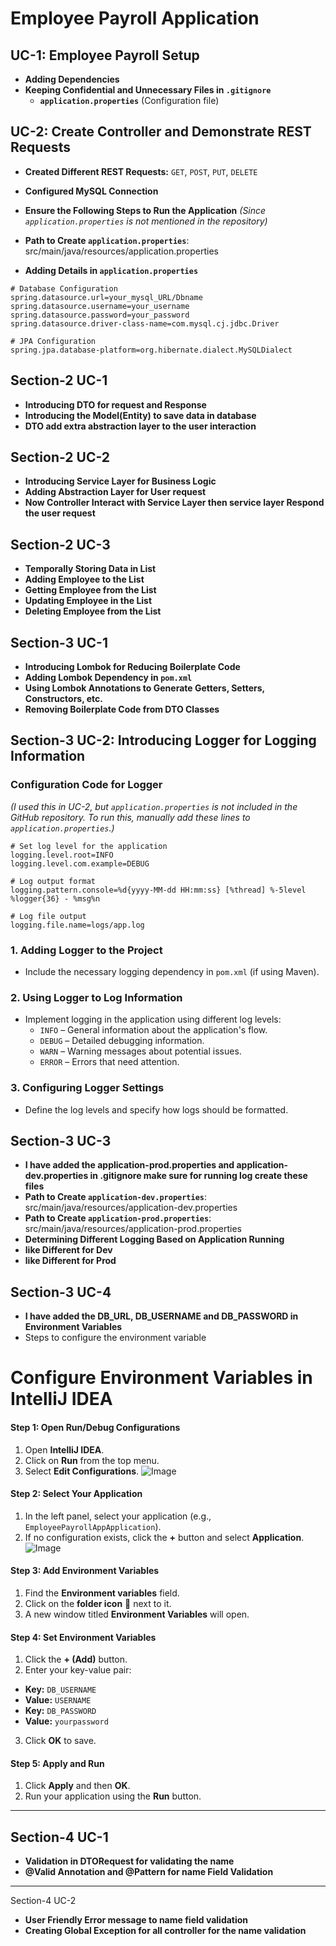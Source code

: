 # Employee Payroll Application

## UC-1: Employee Payroll Setup
- **Adding Dependencies**
- **Keeping Confidential and Unnecessary Files in `.gitignore`**
  - **`application.properties`** (Configuration file)

## UC-2: Create Controller and Demonstrate REST Requests
- **Created Different REST Requests:** `GET`, `POST`, `PUT`, `DELETE`
- **Configured MySQL Connection**
- **Ensure the Following Steps to Run the Application** *(Since `application.properties` is not mentioned in the repository)*
- **Path to Create `application.properties`**: src/main/java/resources/application.properties

- **Adding Details in `application.properties`**

```properties
# Database Configuration
spring.datasource.url=your_mysql_URL/Dbname
spring.datasource.username=your_username
spring.datasource.password=your_password
spring.datasource.driver-class-name=com.mysql.cj.jdbc.Driver

# JPA Configuration
spring.jpa.database-platform=org.hibernate.dialect.MySQLDialect  

``` 

## Section-2 UC-1
- **Introducing DTO for request and Response**
- **Introducing the Model(Entity) to save data in database**
- **DTO add  extra abstraction layer to the user interaction**


## Section-2 UC-2
- **Introducing Service Layer for Business Logic**
- **Adding Abstraction Layer for User request**
- **Now Controller Interact with Service Layer then service layer Respond the user request**

## Section-2 UC-3
- **Temporally Storing Data in List**
- **Adding Employee to the List**
- **Getting Employee from the List**
- **Updating Employee in the List**
- **Deleting Employee from the List**

## Section-3 UC-1
- **Introducing Lombok for Reducing Boilerplate Code**
- **Adding Lombok Dependency in `pom.xml`**
- **Using Lombok Annotations to Generate Getters, Setters, Constructors, etc.**
- **Removing Boilerplate Code from DTO Classes**


## Section-3 UC-2: Introducing Logger for Logging Information

### Configuration Code for Logger
*(I used this in UC-2, but `application.properties` is not included in the GitHub repository. To run this, manually add these lines to `application.properties`.)*

```properties
# Set log level for the application
logging.level.root=INFO
logging.level.com.example=DEBUG

# Log output format
logging.pattern.console=%d{yyyy-MM-dd HH:mm:ss} [%thread] %-5level %logger{36} - %msg%n

# Log file output
logging.file.name=logs/app.log
``` 

### 1. Adding Logger to the Project
- Include the necessary logging dependency in `pom.xml` (if using Maven).

### 2. Using Logger to Log Information
- Implement logging in the application using different log levels:
  - `INFO` – General information about the application's flow.
  - `DEBUG` – Detailed debugging information.
  - `WARN` – Warning messages about potential issues.
  - `ERROR` – Errors that need attention.

### 3. Configuring Logger Settings
- Define the log levels and specify how logs should be formatted.


## Section-3 UC-3
- **I have added the application-prod.properties and application-dev.properties in .gitignore make sure for running log create these files**
- **Path to Create `application-dev.properties`**: src/main/java/resources/application-dev.properties
- **Path to Create `application-prod.properties`**: src/main/java/resources/application-prod.properties
- **Determining Different Logging Based on Application Running**
- **like Different for Dev**
- **like Different for Prod**

## Section-3 UC-4
- **I have added the DB_URL, DB_USERNAME and DB_PASSWORD in Environment Variables**
- Steps to configure the environment variable

# Configure Environment Variables in IntelliJ IDEA

#### **Step 1: Open Run/Debug Configurations**
1. Open **IntelliJ IDEA**.
2. Click on **Run** from the top menu.
3. Select **Edit Configurations**.
   ![Image](https://github.com/user-attachments/assets/83061f90-a3fe-45d3-86be-00abfe918a34)
#### **Step 2: Select Your Application**
1. In the left panel, select your application (e.g., `EmployeePayrollAppApplication`).
2. If no configuration exists, click the **+** button and select **Application**.
   ![Image](https://github.com/user-attachments/assets/540e340d-a191-432d-93b0-2a024dd3a665)
#### **Step 3: Add Environment Variables**
1. Find the **Environment variables** field.
2. Click on the **folder icon** 📁 next to it.
3. A new window titled **Environment Variables** will open.

#### **Step 4: Set Environment Variables**
1. Click the **+ (Add)** button.
2. Enter your key-value pair:
- **Key:** `DB_USERNAME`
- **Value:** `USERNAME`
- **Key:** `DB_PASSWORD`
- **Value:** `yourpassword`
3. Click **OK** to save.

#### **Step 5: Apply and Run**
1. Click **Apply** and then **OK**.
2. Run your application using the **Run** button.



--- 

## Section-4 UC-1 
- **Validation in DTORequest for validating the name** 
- **@Valid Annotation and @Pattern for name Field Validation** 

--- 

Section-4 UC-2 
- **User Friendly Error message to name field validation** 
- **Creating Global Exception for all controller for the name validation**
